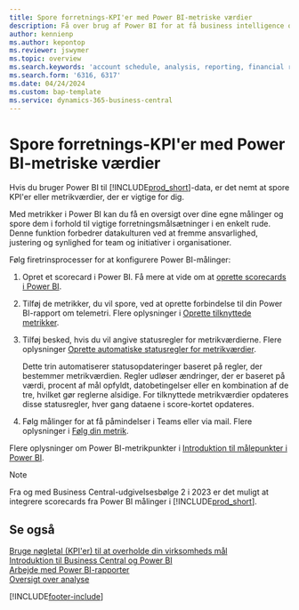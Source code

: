 ```yaml
---
title: Spore forretnings-KPI'er med Power BI-metriske værdier
description: Få over brug af Power BI for at få business intelligence og KPI'er fra Business Central-data.
author: kennienp
ms.author: kepontop
ms.reviewer: jswymer
ms.topic: overview
ms.search.keywords: 'account schedule, analysis, reporting, financial report, business intelligence, KPI'
ms.search.form: '6316, 6317'
ms.date: 04/24/2024
ms.custom: bap-template
ms.service: dynamics-365-business-central
---
```


# Spore forretnings-KPI'er med Power BI-metriske værdier

Hvis du bruger Power BI til [!INCLUDE[prod_short](includes/prod_short.md)]-data, er det nemt at spore KPI'er eller metrikværdier, der er vigtige for dig.

Med metrikker i Power BI kan du få en oversigt over dine egne målinger og spore dem i forhold til vigtige forretningsmålsætninger i en enkelt rude. Denne funktion forbedrer datakulturen ved at fremme ansvarlighed, justering og synlighed for team og initiativer i organisationer.

Følg firetrinsprocesser for at konfigurere Power BI-målinger:

1. Opret et scorecard i Power BI. Få mere at vide om at [oprette scorecards i Power BI](/power-bi/create-reports/service-goals-create).  
2. Tilføj de metrikker, du vil spore, ved at oprette forbindelse til din Power BI-rapport om telemetri. Flere oplysninger i [Oprette tilknyttede metrikker](/power-bi/create-reports/service-goals-create-connected).  
3. Tilføj besked, hvis du vil angive statusregler for metrikværdierne. Flere oplysninger [Oprette automatiske statusregler for metrikværdier](/power-bi/create-reports/service-metrics-status-rules).  

    Dette trin automatiserer statusopdateringer baseret på regler, der bestemmer metrikværdien. Regler udløser ændringer, der er baseret på værdi, procent af mål opfyldt, datobetingelser eller en kombination af de tre, hvilket gør reglerne alsidige. For tilknyttede metrikværdier opdateres disse statusregler, hver gang dataene i score-kortet opdateres.
4. Følg målinger for at få påmindelser i Teams eller via mail. Flere oplysninger i [Følg din metrik](/power-bi/create-reports/service-metrics-follow).  

Flere oplysninger om Power BI-metrikpunkter i [Introduktion til målepunkter i Power BI](/power-bi/create-reports/service-goals-introduction).

> [!NOTE]
> Fra og med Business Central-udgivelsesbølge 2 i 2023 er det muligt at integrere scorecards fra Power BI målinger i [!INCLUDE[prod_short](includes/prod_short.md)].

## Se også

[Bruge nøgletal (KPI'er) til at overholde din virksomheds mål](analytics-about-kpis.md)  
[Introduktion til Business Central og Power BI](admin-powerbi.md)  
[Arbejde med Power BI-rapporter](across-working-with-powerbi.md)  
[Oversigt over analyse](reports-bi-reporting.md)  

[!INCLUDE[footer-include](includes/footer-banner.md)]
